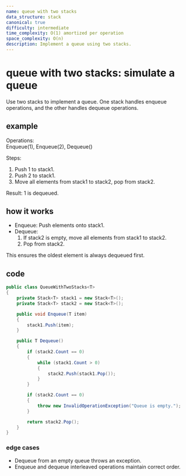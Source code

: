 ```yaml
---
name: queue with two stacks
data_structure: stack
canonical: true
difficulty: intermediate
time_complexity: O(1) amortized per operation
space_complexity: O(n)
description: Implement a queue using two stacks.
---
```


# queue with two stacks: simulate a queue

Use two stacks to implement a queue. One stack handles enqueue operations, and the other handles dequeue operations.

## example

Operations:  
Enqueue(1), Enqueue(2), Dequeue()

Steps:

1. Push 1 to stack1.
2. Push 2 to stack1.
3. Move all elements from stack1 to stack2, pop from stack2.

Result: 1 is dequeued.

## how it works

- Enqueue: Push elements onto stack1.
- Dequeue:
  1. If stack2 is empty, move all elements from stack1 to stack2.
  2. Pop from stack2.

This ensures the oldest element is always dequeued first.

## code

```csharp
public class QueueWithTwoStacks<T>
{
    private Stack<T> stack1 = new Stack<T>();
    private Stack<T> stack2 = new Stack<T>();

    public void Enqueue(T item)
    {
        stack1.Push(item);
    }

    public T Dequeue()
    {
        if (stack2.Count == 0)
        {
            while (stack1.Count > 0)
            {
                stack2.Push(stack1.Pop());
            }
        }

        if (stack2.Count == 0)
        {
            throw new InvalidOperationException("Queue is empty.");
        }

        return stack2.Pop();
    }
}
```

### edge cases

- Dequeue from an empty queue throws an exception.
- Enqueue and dequeue interleaved operations maintain correct order.
